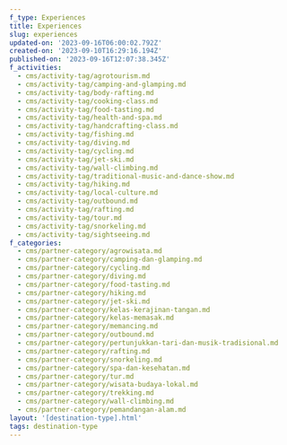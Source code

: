 ```yaml
---
f_type: Experiences
title: Experiences
slug: experiences
updated-on: '2023-09-16T06:00:02.792Z'
created-on: '2023-09-10T16:29:16.194Z'
published-on: '2023-09-16T12:07:38.345Z'
f_activities:
  - cms/activity-tag/agrotourism.md
  - cms/activity-tag/camping-and-glamping.md
  - cms/activity-tag/body-rafting.md
  - cms/activity-tag/cooking-class.md
  - cms/activity-tag/food-tasting.md
  - cms/activity-tag/health-and-spa.md
  - cms/activity-tag/handcrafting-class.md
  - cms/activity-tag/fishing.md
  - cms/activity-tag/diving.md
  - cms/activity-tag/cycling.md
  - cms/activity-tag/jet-ski.md
  - cms/activity-tag/wall-climbing.md
  - cms/activity-tag/traditional-music-and-dance-show.md
  - cms/activity-tag/hiking.md
  - cms/activity-tag/local-culture.md
  - cms/activity-tag/outbound.md
  - cms/activity-tag/rafting.md
  - cms/activity-tag/tour.md
  - cms/activity-tag/snorkeling.md
  - cms/activity-tag/sightseeing.md
f_categories:
  - cms/partner-category/agrowisata.md
  - cms/partner-category/camping-dan-glamping.md
  - cms/partner-category/cycling.md
  - cms/partner-category/diving.md
  - cms/partner-category/food-tasting.md
  - cms/partner-category/hiking.md
  - cms/partner-category/jet-ski.md
  - cms/partner-category/kelas-kerajinan-tangan.md
  - cms/partner-category/kelas-memasak.md
  - cms/partner-category/memancing.md
  - cms/partner-category/outbound.md
  - cms/partner-category/pertunjukkan-tari-dan-musik-tradisional.md
  - cms/partner-category/rafting.md
  - cms/partner-category/snorkeling.md
  - cms/partner-category/spa-dan-kesehatan.md
  - cms/partner-category/tur.md
  - cms/partner-category/wisata-budaya-lokal.md
  - cms/partner-category/trekking.md
  - cms/partner-category/wall-climbing.md
  - cms/partner-category/pemandangan-alam.md
layout: '[destination-type].html'
tags: destination-type
---
```



